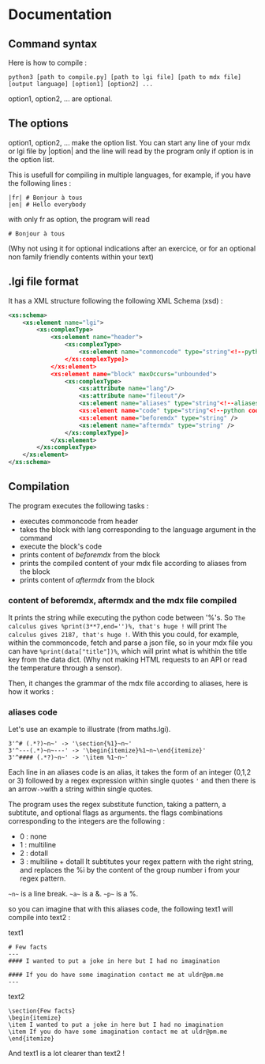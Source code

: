 # Documentation

## Command syntax
Here is how to compile :
```
python3 [path to compile.py] [path to lgi file] [path to mdx file] [output language] [option1] [option2] ...
```
option1, option2, ... are optional.

## The options
option1, option2, ... make the option list.
You can start any line of your mdx or lgi file by |option| and the line will read by the program only if option is in the option list.

This is usefull for compiling in multiple languages, for example, if you have the following lines :
```
|fr| # Bonjour à tous
|en| # Hello everybody
```
with only fr as option, the program will read 
```
# Bonjour à tous
```
(Why not using it for optional indications after an exercice, or for an optional non family friendly contents within your text)

## .lgi file format

It has a XML structure following the following XML Schema (xsd) :
```xsd
<xs:schema>
    <xs:element name="lgi">
        <xs:complexType>
            <xs:element name="header">
                <xs:complexType>
                    <xs:element name="commoncode" type="string"<!--python code--> />
                </xs:complexType]>
            </xs:element>
            <xs:element name="block" maxOccurs="unbounded">
                <xs:complexType>
                    <xs:attribute name="lang"/>
                    <xs:attribute name="fileout"/>
                    <xs:element name="aliases" type="string"<!--aliases code--> />
                    <xs:element name="code" type="string"<!--python code--> />
                    <xs:element name="beforemdx" type="string" />
                    <xs:element name="aftermdx" type="string" />
                </xs:complexType]>
            </xs:element>
        </xs:complexType>
    </xs:element>
</xs:schema>
```

## Compilation

The program executes the following tasks :
* executes commoncode from header
* takes the block with lang corresponding to the language argument in the command
* execute the block's code
* prints content of *beforemdx* from the block
* prints the compiled content of your mdx file according to aliases from the block
* prints content of *aftermdx* from the block

### content of beforemdx, aftermdx and the mdx file compiled

It prints the string while executing the python code between '%'s. So ```The calculus gives %print(3**7,end='')%, that's huge !``` will print ```The calculus gives 2187, that's huge !```.
With this you could, for example, within the commoncode, fetch and parse a json file, so in your mdx file you can have ```%print(data["title"])%```, which will print what is whithin the title key from the data dict. (Why not making HTML requests to an API or read the temperature through a sensor).

Then, it changes the grammar of the mdx file according to aliases, here is how it works :

### aliases code

Let's use an example to illustrate (from maths.lgi).
```
3'^# (.*?)~n~' -> '\section{%1}~n~'
3'^---(.*)~n~---' -> '\begin{itemize}%1~n~\end{itemize}'
3'^#### (.*?)~n~' -> '\item %1~n~'
```

Each line in an aliases code is an alias, it takes the form of an integer (0,1,2 or 3) followed by a regex expression within single quotes ```'``` and then there is an arrow``` -> ```with a string within single quotes.

The program uses the regex substitute function, taking a pattern, a subtitute, and optional flags as arguments.
the flags combinations corresponding to the integers are the following :
- 0 : none
- 1 : multiline
- 2 : dotall
- 3 : multiline + dotall
It subtitutes your regex pattern with the right string, and replaces the %i by the content of the group number i from your regex pattern.

```~n~``` is a line break.
```~a~``` is a &.
```~p~``` is a %.

so you can imagine that with this aliases code, the following text1 will compile into text2 :

text1
```
# Few facts
---
#### I wanted to put a joke in here but I had no imagination

#### If you do have some imagination contact me at uldr@pm.me
---
```

text2
```
\section{Few facts}
\begin{itemize}
\item I wanted to put a joke in here but I had no imagination
\item If you do have some imagination contact me at uldr@pm.me
\end{itemize}
```
And text1 is a lot clearer than text2 !
